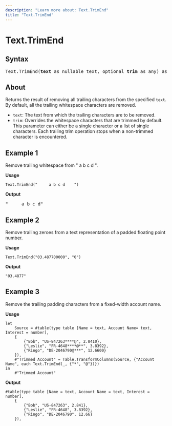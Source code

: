 ```yaml
---
description: "Learn more about: Text.TrimEnd"
title: "Text.TrimEnd"
---
```

# Text.TrimEnd

## Syntax

<pre>
Text.TrimEnd(<b>text</b> as nullable text, optional <b>trim</b> as any) as nullable text
</pre>
  
## About

Returns the result of removing all trailing characters from the specified `text`. By default, all the trailing whitespace characters are removed.

* `text`: The text from which the trailing characters are to be removed.
* `trim`: Overrides the whitespace characters that are trimmed by default. This parameter can either be a single character or a list of single characters. Each trailing trim operation stops when a non-trimmed character is encountered.

## Example 1

Remove trailing whitespace from "     a b c d    ".

**Usage**

```powerquery-m
Text.TrimEnd("     a b c d    ")
```

**Output**

<pre>
"     a b c d"
</pre>

## Example 2

Remove trailing zeroes from a text representation of a padded floating point number.

**Usage**

```powerquery-m
Text.TrimEnd("03.487700000", "0")
```

**Output**

`"03.4877"`

## Example 3

Remove the trailing padding characters from a fixed-width account name.

**Usage**

```powerquery-m
let
    Source = #table(type table [Name = text, Account Name= text, Interest = number],
    {
        {"Bob", "US-847263****@", 2.8410},
        {"Leslie", "FR-4648****@**", 3.8392},
        {"Ringo", "DE-2046790@***", 12.6600}
    }),
    #"Trimmed Account" = Table.TransformColumns(Source, {"Account Name", each Text.TrimEnd(_, {"*", "@"})})
in
    #"Trimmed Account"
```

**Output**

```powerquery-m
#table(type table [Name = text, Account Name = text, Interest = number],
    {
        {"Bob", "US-847263", 2.841},
        {"Leslie", "FR-4648", 3.8392},
        {"Ringo", "DE-2046790", 12.66}
    }),

```
